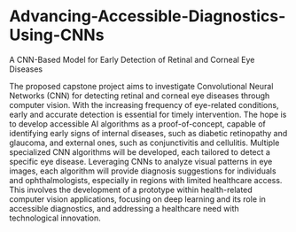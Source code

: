 # Advancing-Accessible-Diagnostics-Using-CNNs
A CNN-Based Model for Early Detection of Retinal and Corneal Eye Diseases

The proposed capstone project aims to investigate Convolutional Neural Networks (CNN) for detecting retinal and corneal eye diseases through computer vision. With the increasing frequency of eye-related conditions, early and accurate detection is essential for timely intervention. The hope is to develop accessible AI algorithms as a proof-of-concept, capable of identifying early signs of internal diseases, such as diabetic retinopathy and glaucoma, and external ones, such as conjunctivitis and cellulitis. Multiple specialized CNN algorithms will be developed, each tailored to detect a specific eye disease.
Leveraging CNNs to analyze visual patterns in eye images, each algorithm will provide diagnosis suggestions for individuals and ophthalmologists, especially in regions with limited healthcare access. This involves the development of a prototype within health-related computer vision applications, focusing on deep learning and its role in accessible diagnostics, and addressing a healthcare need with technological innovation. 
